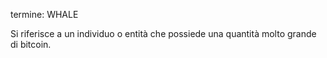 termine: WHALE

Si riferisce a un individuo o entità che possiede una quantità molto grande di bitcoin.